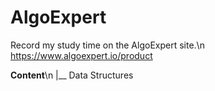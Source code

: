 # AlgoExpert

Record my study time on the AlgoExpert site.\n
https://www.algoexpert.io/product

**Content**\n
|__ Data Structures
